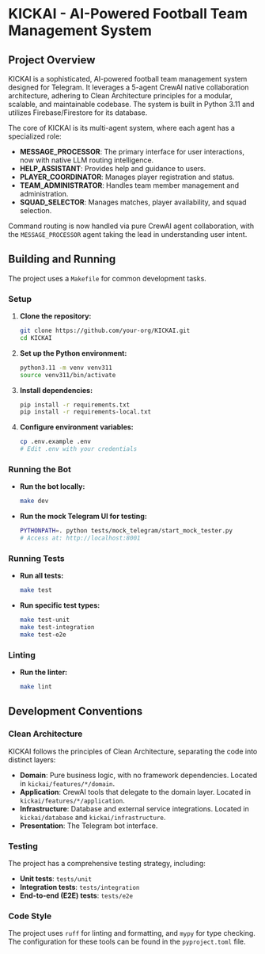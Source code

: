 # KICKAI - AI-Powered Football Team Management System

## Project Overview

KICKAI is a sophisticated, AI-powered football team management system designed for Telegram. It leverages a 5-agent CrewAI native collaboration architecture, adhering to Clean Architecture principles for a modular, scalable, and maintainable codebase. The system is built in Python 3.11 and utilizes Firebase/Firestore for its database.

The core of KICKAI is its multi-agent system, where each agent has a specialized role:

*   **MESSAGE_PROCESSOR**: The primary interface for user interactions, now with native LLM routing intelligence.
*   **HELP_ASSISTANT**: Provides help and guidance to users.
*   **PLAYER_COORDINATOR**: Manages player registration and status.
*   **TEAM_ADMINISTRATOR**: Handles team member management and administration.
*   **SQUAD_SELECTOR**: Manages matches, player availability, and squad selection.

Command routing is now handled via pure CrewAI agent collaboration, with the `MESSAGE_PROCESSOR` agent taking the lead in understanding user intent.

## Building and Running

The project uses a `Makefile` for common development tasks.

### Setup

1.  **Clone the repository:**
    ```bash
    git clone https://github.com/your-org/KICKAI.git
    cd KICKAI
    ```
2.  **Set up the Python environment:**
    ```bash
    python3.11 -m venv venv311
    source venv311/bin/activate
    ```
3.  **Install dependencies:**
    ```bash
    pip install -r requirements.txt
    pip install -r requirements-local.txt
    ```
4.  **Configure environment variables:**
    ```bash
    cp .env.example .env
    # Edit .env with your credentials
    ```

### Running the Bot

*   **Run the bot locally:**
    ```bash
    make dev
    ```
*   **Run the mock Telegram UI for testing:**
    ```bash
    PYTHONPATH=. python tests/mock_telegram/start_mock_tester.py
    # Access at: http://localhost:8001
    ```

### Running Tests

*   **Run all tests:**
    ```bash
    make test
    ```
*   **Run specific test types:**
    ```bash
    make test-unit
    make test-integration
    make test-e2e
    ```

### Linting

*   **Run the linter:**
    ```bash
    make lint
    ```

## Development Conventions

### Clean Architecture

KICKAI follows the principles of Clean Architecture, separating the code into distinct layers:

*   **Domain**: Pure business logic, with no framework dependencies. Located in `kickai/features/*/domain`.
*   **Application**: CrewAI tools that delegate to the domain layer. Located in `kickai/features/*/application`.
*   **Infrastructure**: Database and external service integrations. Located in `kickai/database` and `kickai/infrastructure`.
*   **Presentation**: The Telegram bot interface.

### Testing

The project has a comprehensive testing strategy, including:

*   **Unit tests**: `tests/unit`
*   **Integration tests**: `tests/integration`
*   **End-to-end (E2E) tests**: `tests/e2e`

### Code Style

The project uses `ruff` for linting and formatting, and `mypy` for type checking. The configuration for these tools can be found in the `pyproject.toml` file.
